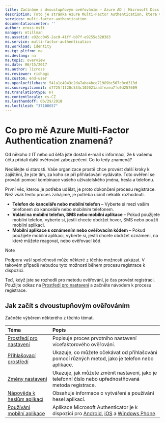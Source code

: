 ```yaml
---
title: Začínáme s dvoustupňovým ověřováním – Azure AD | Microsoft Docs
description: Toto je stránka Azure Multi-Factor Authentication, která vašim koncovým uživatelům pomůže v začátcích se službou Azure Multi-Factor Authentication.
services: multi-factor-authentication
documentationcenter: ''
author: eross-msft
manager: mtillman
ms.assetid: e02cc045-2ac0-41ff-b07f-e9255e320383
ms.service: multi-factor-authentication
ms.workload: identity
ms.tgt_pltfrm: na
ms.devlang: na
ms.topic: overview
ms.date: 06/15/2017
ms.author: lizross
ms.reviewer: richagi
ms.custom: end-user
ms.openlocfilehash: 541a1c4943c2da7abe4bce71989bc567c0cd313d
ms.sourcegitcommit: d7725f1f20c534c102021aa4feaea7fc0d257609
ms.translationtype: HT
ms.contentlocale: cs-CZ
ms.lasthandoff: 06/29/2018
ms.locfileid: "37100657"
---
```

# <a name="what-does-azure-multi-factor-authentication-mean-for-me"></a>Co pro mě Azure Multi-Factor Authentication znamená?
Od někoho z IT nebo od šéfa jste dostali e-mail s informací, že k vašemu účtu přidali další ověřování zabezpečení.  Co to tedy znamená?

Nedělejte si starosti. Vaše organizace prostě chce provést další kroky k zajištění, že jste tím, za koho se při přihlašování vydáváte. Toto ověření se provádí pomocí kombinace vašeho uživatelského jména, hesla a telefonu.  

První věc, kterou je potřeba udělat, je proto dokončení procesu registrace.  Než však tento proces zahájíme, je potřeba učinit několik rozhodnutí.

* **Telefon do kanceláře nebo mobilní telefon** – Vyberte si mezi vaším telefonem do kanceláře nebo mobilním telefonem.
* **Volání na mobilní telefon, SMS nebo mobilní aplikace** – Pokud použijete mobilní telefon, vyberte si, jestli chcete obdržet hovor, SMS nebo použít mobilní aplikaci.
* **Mobilní aplikace s oznámením nebo ověřovacím kódem** – Pokud použijete mobilní aplikaci, vyberte si, jestli chcete obdržet oznámení, na které můžete reagovat, nebo ověřovací kód.

> [!NOTE]
> Podpora vaší společnosti může některé z těchto možností zakázat.  V takovém případě nebudou tyto možnosti během procesu registrace k dispozici.  

Teď, když jste se rozhodli pro metodu ověřování, je čas provést registraci. Použijte odkaz na [Prostředí pro nastavení](multi-factor-authentication-end-user-first-time.md) a začněte návodem k procesu registrace.

## <a name="how-to-get-going-with-two-step-verification"></a>Jak začít s dvoustupňovým ověřováním
Začněte výběrem některého z těchto témat.

| Téma | Popis |
|:--- |:--- |
| [Prostředí pro nastavení](multi-factor-authentication-end-user-first-time.md) |Popisuje proces prvotního nastavení vícefaktorového ověřování. |
| [Přihlašovací prostředí](multi-factor-authentication-end-user-signin.md) |Ukazuje, co můžete očekávat od přihlašování pomocí různých metod, jako je telefon nebo aplikace. |
| [Změny nastavení](multi-factor-authentication-end-user-manage-settings.md) |Ukazuje, jak můžete změnit nastavení, jako je telefonní číslo nebo upřednostňovaná metoda registrace. |
| [Nápověda k heslům aplikací](multi-factor-authentication-end-user-app-passwords.md) |Obsahuje informace o vytváření a používání hesel aplikací. |
| [Používání mobilní aplikace](../../../../multi-factor-authentication/end-user/microsoft-authenticator-app-how-to.md) |Aplikace Microsoft Authenticator je k dispozici pro [Android](https://go.microsoft.com/fwlink/?linkid=866594), [iOS](https://go.microsoft.com/fwlink/?linkid=866594) a [Windows Phone](http://go.microsoft.com/fwlink/?Linkid=825071). |
